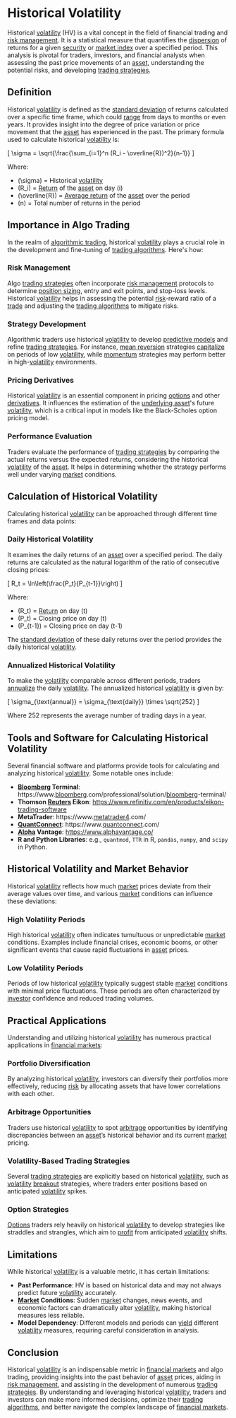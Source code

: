 # Historical Volatility

Historical [volatility](../v/volatility.md) (HV) is a vital concept in the field of financial trading and [risk management](../r/risk_management.md). It is a statistical measure that quantifies the [dispersion](../d/dispersion.md) of returns for a given [security](../s/security.md) or [market index](../m/market_index.md) over a specified period. This analysis is pivotal for traders, investors, and financial analysts when assessing the past price movements of an [asset](../a/asset.md), understanding the potential risks, and developing [trading strategies](../t/trading_strategies.md).

## Definition

Historical [volatility](../v/volatility.md) is defined as the [standard deviation](../s/standard_deviation.md) of returns calculated over a specific time frame, which could [range](../r/range.md) from days to months or even years. It provides insight into the degree of price variation or price movement that the [asset](../a/asset.md) has experienced in the past. The primary formula used to calculate historical [volatility](../v/volatility.md) is:

\[ \sigma = \sqrt{\frac{\sum_{i=1}^n (R_i - \overline{R})^2}{n-1}} \]

Where:
- \(\sigma\) = Historical [volatility](../v/volatility.md)
- \(R_i\) = [Return](../r/return.md) of the [asset](../a/asset.md) on day \(i\)
- \(\overline{R}\) = [Average return](../a/average_return.md) of the [asset](../a/asset.md) over the period
- \(n\) = Total number of returns in the period

## Importance in Algo Trading

In the realm of [algorithmic trading](../a/algorithmic_trading.md), historical [volatility](../v/volatility.md) plays a crucial role in the development and fine-tuning of [trading algorithms](../t/trading_algorithms.md). Here's how:

### Risk Management

Algo [trading strategies](../t/trading_strategies.md) often incorporate [risk management](../r/risk_management.md) protocols to determine [position sizing](../p/position_sizing.md), entry and exit points, and stop-loss levels. Historical [volatility](../v/volatility.md) helps in assessing the potential [risk](../r/risk.md)-reward ratio of a [trade](../t/trade.md) and adjusting the [trading algorithms](../t/trading_algorithms.md) to mitigate risks.

### Strategy Development

Algorithmic traders use historical [volatility](../v/volatility.md) to develop [predictive models](../p/predictive_models_in_trading.md) and refine [trading strategies](../t/trading_strategies.md). For instance, [mean reversion](../m/mean_reversion.md) strategies [capitalize](../c/capitalize.md) on periods of low [volatility](../v/volatility.md), while [momentum](../m/momentum.md) strategies may perform better in high-[volatility](../v/volatility.md) environments.

### Pricing Derivatives

Historical [volatility](../v/volatility.md) is an essential component in pricing [options](../o/options.md) and other [derivatives](../d/derivatives.md). It influences the estimation of the [underlying asset](../u/underlying_asset.md)'s future [volatility](../v/volatility.md), which is a critical input in models like the Black-Scholes option pricing model.

### Performance Evaluation

Traders evaluate the performance of [trading strategies](../t/trading_strategies.md) by comparing the actual returns versus the expected returns, considering the historical [volatility](../v/volatility.md) of the [asset](../a/asset.md). It helps in determining whether the strategy performs well under varying [market](../m/market.md) conditions.

## Calculation of Historical Volatility

Calculating historical [volatility](../v/volatility.md) can be approached through different time frames and data points:

### Daily Historical Volatility

It examines the daily returns of an [asset](../a/asset.md) over a specified period. The daily returns are calculated as the natural logarithm of the ratio of consecutive closing prices:

\[ R_t = \ln\left(\frac{P_t}{P_{t-1}}\right) \]

Where:
- \(R_t\) = [Return](../r/return.md) on day \(t\)
- \(P_t\) = Closing price on day \(t\)
- \(P_{t-1}\) = Closing price on day \(t-1\)

The [standard deviation](../s/standard_deviation.md) of these daily returns over the period provides the daily historical [volatility](../v/volatility.md).

### Annualized Historical Volatility

To make the [volatility](../v/volatility.md) comparable across different periods, traders [annualize](../a/annualize.md) the daily [volatility](../v/volatility.md). The annualized historical [volatility](../v/volatility.md) is given by:

\[ \sigma_{\text{annual}} = \sigma_{\text{daily}} \times \sqrt{252} \]

Where 252 represents the average number of trading days in a year.

## Tools and Software for Calculating Historical Volatility

Several financial software and platforms provide tools for calculating and analyzing historical [volatility](../v/volatility.md). Some notable ones include:

- **[Bloomberg](../b/bloomberg.md) Terminal**: https://www.[bloomberg](../b/bloomberg.md).com/professional/solution/[bloomberg](../b/bloomberg.md)-terminal/
- **Thomson [Reuters](../r/reuters.md) Eikon**: https://www.refinitiv.com/en/products/eikon-trading-software
- **MetaTrader**: https://www.[metatrader4](../m/metatrader4.md).com/
- **[QuantConnect](../q/quantconnect.md)**: https://www.[quantconnect](../q/quantconnect.md).com/
- **[Alpha](../a/alpha.md) Vantage**: https://www.alphavantage.co/
- **R and Python Libraries**: e.g., `quantmod`, `TTR` in R, `pandas`, `numpy`, and `scipy` in Python.

## Historical Volatility and Market Behavior

Historical [volatility](../v/volatility.md) reflects how much [market](../m/market.md) prices deviate from their average values over time, and various [market](../m/market.md) conditions can influence these deviations:

### High Volatility Periods

High historical [volatility](../v/volatility.md) often indicates tumultuous or unpredictable [market](../m/market.md) conditions. Examples include financial crises, economic booms, or other significant events that cause rapid fluctuations in [asset](../a/asset.md) prices.

### Low Volatility Periods

Periods of low historical [volatility](../v/volatility.md) typically suggest stable [market](../m/market.md) conditions with minimal price fluctuations. These periods are often characterized by [investor](../i/investor.md) confidence and reduced trading volumes.

## Practical Applications

Understanding and utilizing historical [volatility](../v/volatility.md) has numerous practical applications in [financial markets](../f/financial_market.md):

### Portfolio Diversification

By analyzing historical [volatility](../v/volatility.md), investors can diversify their portfolios more effectively, reducing [risk](../r/risk.md) by allocating assets that have lower correlations with each other.

### Arbitrage Opportunities

Traders use historical [volatility](../v/volatility.md) to spot [arbitrage](../a/arbitrage.md) opportunities by identifying discrepancies between an [asset](../a/asset.md)’s historical behavior and its current [market](../m/market.md) pricing.

### Volatility-Based Trading Strategies

Several [trading strategies](../t/trading_strategies.md) are explicitly based on historical [volatility](../v/volatility.md), such as [volatility](../v/volatility.md) [breakout](../b/breakout.md) strategies, where traders enter positions based on anticipated [volatility](../v/volatility.md) spikes.

### Option Strategies

[Options](../o/options.md) traders rely heavily on historical [volatility](../v/volatility.md) to develop strategies like straddles and strangles, which aim to [profit](../p/profit.md) from anticipated [volatility](../v/volatility.md) shifts.

## Limitations

While historical [volatility](../v/volatility.md) is a valuable metric, it has certain limitations:

- **Past Performance**: HV is based on historical data and may not always predict future [volatility](../v/volatility.md) accurately.
- **[Market](../m/market.md) Conditions**: Sudden [market](../m/market.md) changes, news events, and economic factors can dramatically alter [volatility](../v/volatility.md), making historical measures less reliable.
- **Model Dependency**: Different models and periods can [yield](../y/yield.md) different [volatility](../v/volatility.md) measures, requiring careful consideration in analysis.

## Conclusion

Historical [volatility](../v/volatility.md) is an indispensable metric in [financial markets](../f/financial_market.md) and algo trading, providing insights into the past behavior of [asset](../a/asset.md) prices, aiding in [risk management](../r/risk_management.md), and assisting in the development of numerous [trading strategies](../t/trading_strategies.md). By understanding and leveraging historical [volatility](../v/volatility.md), traders and investors can make more informed decisions, optimize their [trading algorithms](../t/trading_algorithms.md), and better navigate the complex landscape of [financial markets](../f/financial_market.md).
